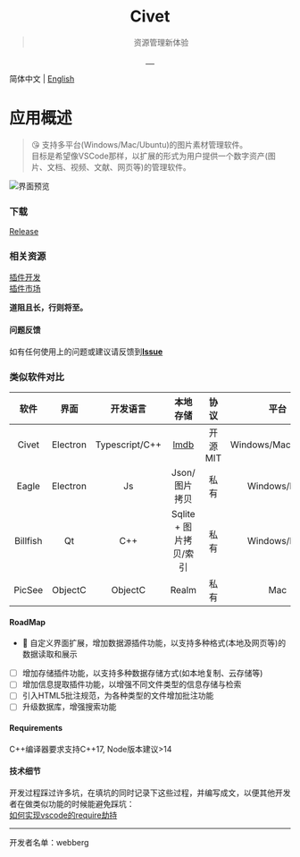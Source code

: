 <div align="center">
<img src="https://raw.fastgit.org/webbery/civet/master/src/main/asset/icon/icon.png" alt=""/>
<h1>Civet</h1>
<blockquote>资源管理新体验</blockquote>
<a href="https://github.com/webbery/civet/actions">
<img src="https://github.com/webbery/civet/workflows/win-build/badge.svg" alt="">
</a>
<a href="https://github.com/webbery/civet/actions">
<img src="https://github.com/webbery/civet/workflows/mac-build/badge.svg" alt="">
</a>
<a href="https://github.com/webbery/civet/actions">
<img src="https://github.com/webbery/civet/workflows/linux-build/badge.svg" alt="">
</a>
<a href="https://github.com/webbery/civet/releases/latest">
<img src="https://img.shields.io/github/v/tag/webbery/civet.svg?style=flat-square" alt="">
</a>
<a href="https://gitter.im/webbery/civet?utm_source=badge&utm_medium=badge&utm_campaign=pr-badge&utm_content=badge">
<img src="https://badges.gitter.im/webbery/civet.svg" alt="">
</a>
</div>

简体中文 | [English](./README-en.md)  
# 应用概述  
> :kissing_heart: 支持多平台(Windows/Mac/Ubuntu)的图片素材管理软件。  
目标是希望像VSCode那样，以扩展的形式为用户提供一个数字资产(图片、文档、视频、文献、网页等)的管理软件。

![界面预览](https://raw.githubusercontent.com/webbery/civet/master/show.JPG)

### 下载

[Release](https://github.com/webbery/civet/releases)  

### 相关资源

[插件开发](https://webberg.gitee.io/civet/extension.html)  
[插件市场](https://webberg.gitee.io/civet/market.html)  

**道阻且长，行则将至。**

#### 问题反馈

如有任何使用上的问题或建议请反馈到[**Issue**](https://github.com/webbery/civet/issues)  

### 类似软件对比
|  软件   | 界面 | 开发语言  | 本地存储  | 协议 | 平台
| :----: | :----: | :----:  |  :----: | :----: | :----: |
| Civet  | Electron | Typescript/C++ | [lmdb](https://zhuanlan.zhihu.com/p/70359311) | 开源MIT | Windows/Mac/Ubuntu
| Eagle  | Electron | Js | Json/图片拷贝 | 私有 | Windows/Mac
| Billfish  | Qt | C++ | Sqlite + 图片拷贝/索引 | 私有 | Windows/Mac
| PicSee  | ObjectC | ObjectC | Realm | 私有 | Mac

#### RoadMap
+ :black_square_button: 自定义界面扩展，增加数据源插件功能，以支持多种格式(本地及网页等)的数据读取和展示
+ [ ] 增加存储插件功能，以支持多种数据存储方式(如本地复制、云存储等)
+ [ ] 增加信息提取插件功能，以增强不同文件类型的信息存储与检索
+ [ ] 引入HTML5批注规范，为各种类型的文件增加批注功能
+ [ ] 升级数据库，增强搜索功能

#### Requirements
C++编译器要求支持C++17, Node版本建议>14  

#### 技术细节
开发过程踩过许多坑，在填坑的同时记录下这些过程，并编写成文，以便其他开发者在做类似功能的时候能避免踩坑：  
[如何实现vscode的require劫持](https://zhuanlan.zhihu.com/p/382381432)  

---

开发者名单：webberg
